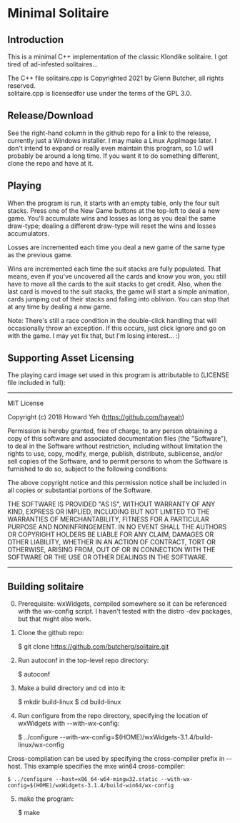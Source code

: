 # Minimal Solitaire

## Introduction

This is a minimal C++ implementation of the classic Klondike solitaire.  I got tired of 
ad-infested solitaires...

The C++ file solitaire.cpp is Copyrighted 2021 by Glenn Butcher, all rights reserved.  
solitaire.cpp is licensedfor use under the terms of the GPL 3.0.

## Release/Download

See the right-hand column in the github repo for a link to the release, currently just a
Windows installer.  I may make a Linux AppImage later.  I don't intend to 
expand or really even maintain this program, so 1.0 will probably be around a long time.  If
you want it to do something different, clone the repo and have at it.

## Playing

When the program is run, it starts with an empty table, only the four suit stacks.  Press one of the
New Game buttons at the top-left to deal a new game.  You'll accumulate wins and losses as
long as you deal the same draw-type; dealing a different draw-type will reset the wins
and losses accumulators.

Losses are incremented each time you deal a new game of the same type as the previous game.

Wins are incremented each time the suit stacks are fully populated.  That means, even if you've uncovered
all the cards and know you won, you still have to move all the cards to the suit stacks to get credit.
Also, when the last card is moved to the suit stacks, the game will start a simple animation, cards 
jumping out of their stacks and falling into oblivion.  You can stop that at any time by dealing a new
game.

Note: There's still a race condition in the double-click handling that will occasionally throw an 
exception.  If this occurs, just click Ignore and go on with the game.  I may yet fix that, but I'm 
losing interest...  :)

## Supporting Asset Licensing

The playing card image set used in this program is attributable to (LICENSE file included in full):
______

MIT License

Copyright (c) 2018 Howard Yeh (https://github.com/hayeah)

Permission is hereby granted, free of charge, to any person obtaining a copy
of this software and associated documentation files (the "Software"), to deal
in the Software without restriction, including without limitation the rights
to use, copy, modify, merge, publish, distribute, sublicense, and/or sell
copies of the Software, and to permit persons to whom the Software is
furnished to do so, subject to the following conditions:

The above copyright notice and this permission notice shall be included in all
copies or substantial portions of the Software.

THE SOFTWARE IS PROVIDED "AS IS", WITHOUT WARRANTY OF ANY KIND, EXPRESS OR
IMPLIED, INCLUDING BUT NOT LIMITED TO THE WARRANTIES OF MERCHANTABILITY,
FITNESS FOR A PARTICULAR PURPOSE AND NONINFRINGEMENT. IN NO EVENT SHALL THE
AUTHORS OR COPYRIGHT HOLDERS BE LIABLE FOR ANY CLAIM, DAMAGES OR OTHER
LIABILITY, WHETHER IN AN ACTION OF CONTRACT, TORT OR OTHERWISE, ARISING FROM,
OUT OF OR IN CONNECTION WITH THE SOFTWARE OR THE USE OR OTHER DEALINGS IN THE
SOFTWARE.
______


## Building solitaire

0. Prerequisite: wxWidgets, compiled somewhere so it can be referenced with the wx-config script.
I haven't tested with the distro -dev packages, but that might also work.

1. Clone the github repo:

    $ git clone https://github.com/butcherg/solitaire.git

2. Run autoconf in the top-level repo directory:

    $ autoconf

3. Make a build directory and cd into it:

    $ mkdir build-linux
    $ cd build-linux

4. Run configure from the repo directory, specifying the location of
wxWidgets with --with-wx-config:

    $ ../configure --with-wx-config=$(HOME)/wxWidgets-3.1.4/build-linux/wx-config

Cross-compilation can be used by specifying the cross-compiler prefix in
--host.  This example specifies the mxe win64 cross-compiler:

    $ ../configure --host=x86_64-w64-mingw32.static --with-wx-config=$(HOME)/wxWidgets-3.1.4/build-win64/wx-config

5. make the program:

    $ make
    
    

